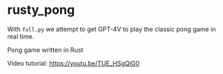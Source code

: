 # rusty_pong

With `full.py` we attempt to get GPT-4V to play the classic pong game in real time.





Pong game written in Rust

Video tutorial:
https://youtu.be/TUE_HSgQiG0

